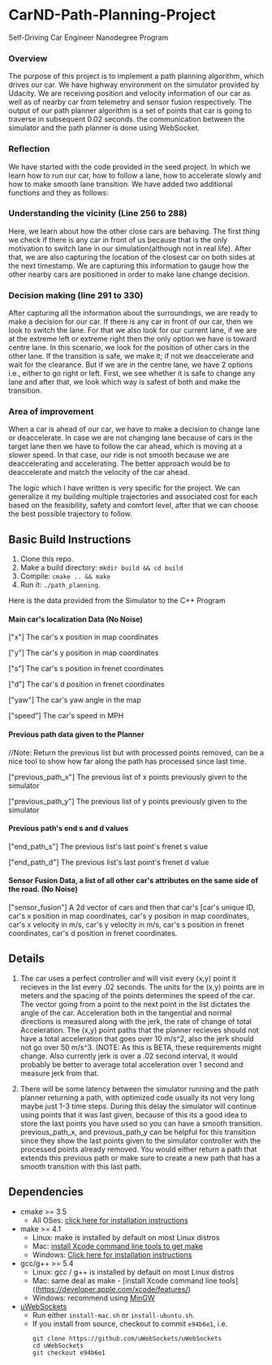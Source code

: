 # CarND-Path-Planning-Project
Self-Driving Car Engineer Nanodegree Program

### Overview

The purpose of this project is to implement a path planning algorithm, which drives our car. We have highway environment on the simulator provided by Udacity. We are receiving position and velocity information of our car as well as of nearby car from telemetry and sensor fusion respectively. The output of our path planner algorithm is a set of points that car is going to traverse in subsequent 0.02 seconds. the communication between the simulator and the path planner is done using WebSocket.

### Reflection

We have started with the code provided in the seed project. In which we learn how to run our car, how to follow a lane, how to accelerate slowly and how to make smooth lane transition. We have added two additional functions and they as follows:

### Understanding the vicinity (Line 256 to 288)
Here, we learn about how the other close cars are behaving. The first thing we check if there is any car in front of us because that is the only motivation to switch lane in our simulation(although not in real life). After that, we are also capturing the location of the closest car on both sides at the next timestamp. We are capturing this information to gauge how the other nearby cars are positioned in order to make lane change decision.

### Decision making (line 291 to 330)
After capturing all the information about the surroundings, we are ready to make a decision for our car. If there is any car in front of our car, then we look to switch the lane. For that we also look for our current lane, if we are at the extreme left or extreme right then the only option we have is toward centre lane. In this scenario, we look for the position of other cars in the other lane. If the transition is safe, we make it; if not we deaccelerate and wait for the clearance. But if we are in the centre lane, we have 2 options i.e., either to go right or left. First, we see whether it is safe to change any lane and after that, we look which way is safest of both and make the transition.

### Area of improvement
When a car is ahead of our car, we have to make a decision to change lane or deaccelerate. In case we are not changing lane because of cars in the target lane then we have to follow the car ahead, which is moving at a slower speed. In that case, our ride is not smooth because we are deaccelerating and accelerating. The better approach would be to deaccelerate and match the velocity of the car ahead.

The logic which I have written is very specific for the project. We can generalize it my building multiple trajectories and associated cost for each based on the feasibility, safety and comfort level, after that we can choose the best possible trajectory to follow.

## Basic Build Instructions

1. Clone this repo.
2. Make a build directory: `mkdir build && cd build`
3. Compile: `cmake .. && make`
4. Run it: `./path_planning`.

Here is the data provided from the Simulator to the C++ Program

#### Main car's localization Data (No Noise)

["x"] The car's x position in map coordinates

["y"] The car's y position in map coordinates

["s"] The car's s position in frenet coordinates

["d"] The car's d position in frenet coordinates

["yaw"] The car's yaw angle in the map

["speed"] The car's speed in MPH

#### Previous path data given to the Planner

//Note: Return the previous list but with processed points removed, can be a nice tool to show how far along
the path has processed since last time.

["previous_path_x"] The previous list of x points previously given to the simulator

["previous_path_y"] The previous list of y points previously given to the simulator

#### Previous path's end s and d values

["end_path_s"] The previous list's last point's frenet s value

["end_path_d"] The previous list's last point's frenet d value

#### Sensor Fusion Data, a list of all other car's attributes on the same side of the road. (No Noise)

["sensor_fusion"] A 2d vector of cars and then that car's [car's unique ID, car's x position in map coordinates, car's y position in map coordinates, car's x velocity in m/s, car's y velocity in m/s, car's s position in frenet coordinates, car's d position in frenet coordinates.

## Details

1. The car uses a perfect controller and will visit every (x,y) point it recieves in the list every .02 seconds. The units for the (x,y) points are in meters and the spacing of the points determines the speed of the car. The vector going from a point to the next point in the list dictates the angle of the car. Acceleration both in the tangential and normal directions is measured along with the jerk, the rate of change of total Acceleration. The (x,y) point paths that the planner recieves should not have a total acceleration that goes over 10 m/s^2, also the jerk should not go over 50 m/s^3. (NOTE: As this is BETA, these requirements might change. Also currently jerk is over a .02 second interval, it would probably be better to average total acceleration over 1 second and measure jerk from that.

2. There will be some latency between the simulator running and the path planner returning a path, with optimized code usually its not very long maybe just 1-3 time steps. During this delay the simulator will continue using points that it was last given, because of this its a good idea to store the last points you have used so you can have a smooth transition. previous_path_x, and previous_path_y can be helpful for this transition since they show the last points given to the simulator controller with the processed points already removed. You would either return a path that extends this previous path or make sure to create a new path that has a smooth transition with this last path.


## Dependencies

* cmake >= 3.5
  * All OSes: [click here for installation instructions](https://cmake.org/install/)
* make >= 4.1
  * Linux: make is installed by default on most Linux distros
  * Mac: [install Xcode command line tools to get make](https://developer.apple.com/xcode/features/)
  * Windows: [Click here for installation instructions](http://gnuwin32.sourceforge.net/packages/make.htm)
* gcc/g++ >= 5.4
  * Linux: gcc / g++ is installed by default on most Linux distros
  * Mac: same deal as make - [install Xcode command line tools]((https://developer.apple.com/xcode/features/)
  * Windows: recommend using [MinGW](http://www.mingw.org/)
* [uWebSockets](https://github.com/uWebSockets/uWebSockets)
  * Run either `install-mac.sh` or `install-ubuntu.sh`.
  * If you install from source, checkout to commit `e94b6e1`, i.e.
    ```
    git clone https://github.com/uWebSockets/uWebSockets
    cd uWebSockets
    git checkout e94b6e1
    ```
